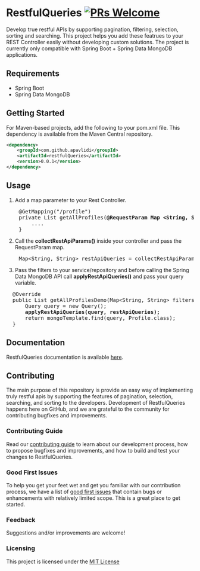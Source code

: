 # RestfulQueries [![PRs Welcome](https://img.shields.io/badge/PRs-welcome-brightgreen.svg)](https://github.com/apavlidi/IT_API/wiki/How-to-contribute)
Develop true restful APIs by supporting pagination, filtering, selection, sorting and searching. This project helps you add these featrues to your REST Controller easily without developing custom solutions.
The project is currently only compatible with Spring Boot + Spring Data MongoDB applications.

## Requirements
* Spring Boot
* Spring Data MongoDB

## Getting Started
For Maven-based projects, add the following to your pom.xml file. This dependency is available from the Maven Central repository.

```xml
<dependency>
    <groupId>com.github.apavlidi</groupId>
    <artifactId>restfulQueries</artifactId>
    <version>0.0.1</version>
</dependency>
```

## Usage
 1. Add a map parameter to your Rest Controller.
<pre>
    @GetMapping("/profile")
    private List<Profile> getAllProfiles(<b>@RequestParam Map &lt;String, String> filters</b>) {
        ....
    }
</pre>
 
 2. Call the <b>collectRestApiParams()</b> inside your controller and pass the RequestParam map.
<pre>
    Map&lt;String, String> restApiQueries = collectRestApiParams(filters);
</pre>

 3. Pass the filters to your service/repository and before calling the Spring Data MongoDB API call  <b>applyRestApiQueries()</b> and pass your query variable.
<pre>
  @Override
  public List<Profile> getAllProfilesDemo(Map&lt;String, String> filters) {
      Query query = new Query();
      <b>applyRestApiQueries(query, restApiQueries);</b>
      return mongoTemplate.find(query, Profile.class);
  }
</pre>

## Documentation

RestfulQueries documentation is available [here](https://github.com/apavlidi/RestfulQueries/wiki/API-Documentation).  

## Contributing

The main purpose of this repository is provide an easy way of implementing truly restful apis by supporting the features of pagination, selection, searching, and sorting to the developers. Development of RestfulQueries happens here on GitHub, and we are grateful to the community for contributing bugfixes and improvements.

### Contributing Guide

Read our [contributing guide](https://github.com/apavlidi/RestfulQueries/wiki/How-to-contribute) to learn about our development process, how to propose bugfixes and improvements, and how to build and test your changes to RestfulQueries.

### Good First Issues

To help you get your feet wet and get you familiar with our contribution process, we have a list of [good first issues](https://github.com/apavlidi/RestfulQueries/issues) that contain bugs or enhancements with relatively limited scope. This is a great place to get started.

### Feedback

Suggestions and/or improvements are welcome!

### Licensing
This project is licensed under the [MIT License](https://github.com/apavlidi/RestfulQueries/blob/master/LICENSE)


